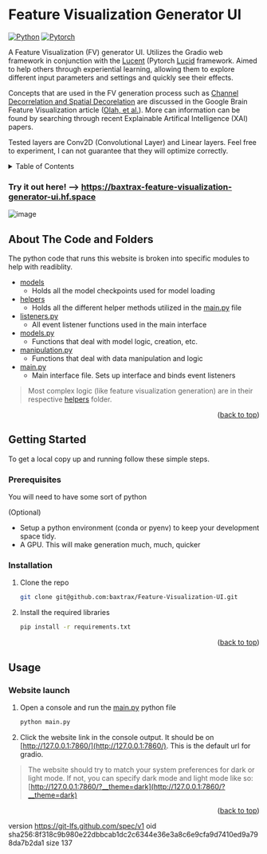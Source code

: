 # Feature Visualization Generator UI

[![Python][Python-badge]][Python-url]
[![Pytorch][Pytorch-badge]][Pytorch-url]

A Feature Visualization (FV) generator UI. Utilizes the Gradio web framework in conjunction with the [Lucent](https://github.com/greentfrapp/lucent) (Pytorch [Lucid](https://github.com/tensorflow/lucid) framework. Aimed to help others through experiential learning, allowing them to explore different input parameters and settings and quickly see their effects.

Concepts that are used in the FV generation process such as [Channel Decorrelation and Spatial Decorelation](https://distill.pub/2017/feature-visualization/#d-footnote-8:~:text=the%20training%20data.-,Preconditioning%20and%20Parameterization,-In%20the%20previous) are discussed in the Google Brain Feature Visualization article ([Olah, et al.](https://distill.pub/2017/feature-visualization/)). More can information can be found by searching through recent Explainable Artifical Intelligence (XAI) papers.

Tested layers are Conv2D (Convolutional Layer) and Linear layers. Feel free to experiment, I can not guarantee that they will optimize correctly.
<!-- TABLE OF CONTENTS -->
<details>
  <summary>Table of Contents</summary>
  <ol>
    <li>
      <a href="#about-the-code-and-folders">About The Code and Folders</a>
    </li>
    <li>
      <a href="#getting-started">Getting Started</a>
      <ul>
        <li><a href="#prerequisites">Prerequisites</a></li>
        <li><a href="#installation">Installation</a></li>
      </ul>
    </li>
    <li>
      <a href="#usage">Usage</a>
      <ul>
        <li><a href="#website-launch">Website launch</a></li>
      </ul>
    </li>
  </ol>
</details>

### Try it out here! --> https://baxtrax-feature-visualization-generator-ui.hf.space

![image](https://github.com/baxtrax/Feature-Visualization-UI/assets/34373485/226c115e-bb58-40e4-894e-10f5b4282ae5)


<!-- Improved compatibility of back to top link: See: https://github.com/othneildrew/Best-README-Template/pull/73 -->
<a name="readme-top"></a>

<!-- ABOUT THE CODE-->
## About The Code and Folders

The python code that runs this website is broken into specific modules to help with readiblity. 

* [models](models)
  * Holds all the model checkpoints used for model loading
* [helpers](helpers)
  * Holds all the different helper methods utilized in the [main.py](main.py) file
* [listeners.py](helpers/listeners.py)
  * All event listener functions used in the main interface
* [models.py](helpers/models.py)
  * Functions that deal with model logic, creation, etc.
* [manipulation.py](helpers/manipulation.py)
  * Functions that deal with data manipulation and logic
* [main.py](main.py)
  * Main interface file. Sets up interface and binds event listeners

> Most complex logic (like feature visualization generation) are in their respective [helpers](helpers) folder.
<p align="right">(<a href="#readme-top">back to top</a>)</p>

<!-- GETTING STARTED -->
## Getting Started
To get a local copy up and running follow these simple steps.

### Prerequisites

You will need to have some sort of python

(Optional)
* Setup a python environment (conda or pyenv) to keep your development space tidy.
* A GPU. This will make generation much, much, quicker

### Installation

1. Clone the repo
   ```bash
   git clone git@github.com:baxtrax/Feature-Visualization-UI.git
   ```
2. Install the required libraries
   ```bash
   pip install -r requirements.txt
   ```
<p align="right">(<a href="#readme-top">back to top</a>)</p>

<!-- USAGE EXAMPLES -->
## Usage
### Website launch
1. Open a console and run the [main.py](main.py) python file
   ```bash
   python main.py
   ```
2. Click the website link in the console output. It should be on [http://127.0.0.1:7860/](http://127.0.0.1:7860/). This is the default url for gradio.
> The website should try to match your system preferences for dark or light mode. If not, you can specify dark mode and light mode like so: [http://127.0.0.1:7860/?__theme=dark](http://127.0.0.1:7860/?__theme=dark)
<p align="right">(<a href="#readme-top">back to top</a>)</p>


<!-- MARKDOWN LINKS & IMAGES -->
<!-- https://www.markdownguide.org/basic-syntax/#reference-style-links -->
[Python-badge]: https://img.shields.io/badge/Python-3776AB.svg?style=for-the-badge&logo=python&logoColor=FFD343
[Python-url]: https://www.python.org/
[Pytorch-badge]: https://img.shields.io/badge/Pytorch-EE4C2C.svg?style=for-the-badge&logo=pytorch&logoColor=white
[Pytorch-url]: https://pytorch.org/

<!-- Git LFS -->
version https://git-lfs.github.com/spec/v1
oid sha256:8f318c9b980e22dbbcab1dc2c6344e36e3a8c6e9cfa9d7410ed9a798da7b2da1
size 137

